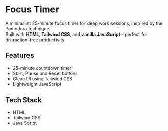 # Focus Timer

A minimalist 25-minute focus timer for deep work sessions, inspired by the Pomodoro technique.  
Built with **HTML**, **Tailwind CSS**, and **vanilla JavaScript** – perfect for distraction-free productivity.

## Features

- 25-minute countdown timer
- Start, Pause and Reset buttons
- Clean UI using Tailwind CSS
- Lightweight JavaScript

## Tech Stack

- HTML
- Tailwind CSS
- Java Script
